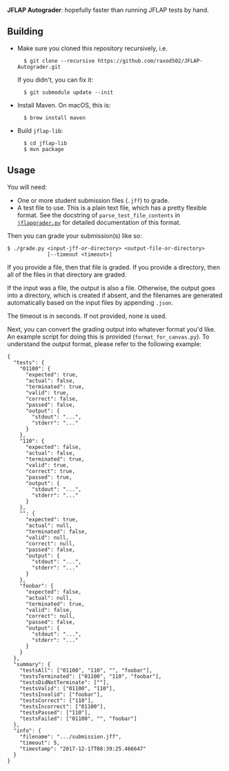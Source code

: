 **JFLAP Autograder**: hopefully faster than running JFLAP tests by
hand.

## Building

* Make sure you cloned this repository recursively, i.e.

        $ git clone --recursive https://github.com/raxod502/JFLAP-Autograder.git

  If you didn't, you can fix it:

        $ git submodule update --init

* Install Maven. On macOS, this is:

        $ brew install maven

* Build `jflap-lib`:

        $ cd jflap-lib
        $ mvn package

## Usage

You will need:

* One or more student submission files (`.jff`) to grade.
* A test file to use. This is a plain text file, which has a pretty
  flexible format. See the docstring of `parse_test_file_contents`
  in [`jflapgrader.py`][jflapgrader] for detailed documentation of
  this format.

Then you can grade your submission(s) like so:

    $ ./grade.py <input-jff-or-directory> <output-file-or-directory>
                 [--timeout <timeout>]

If you provide a file, then that file is graded. If you provide a
directory, then all of the files in that directory are graded.

If the input was a file, the output is also a file. Otherwise, the
output goes into a directory, which is created if absent, and the
filenames are generated automatically based on the input files by
appending `.json`.

The timeout is in seconds. If not provided, none is used.

Next, you can convert the grading output into whatever format you'd
like. An example script for doing this is provided
(`format_for_canvas.py`). To understand the output format, please
refer to the following example:

    {
      "tests": {
        "01100": {
          "expected": true,
          "actual": false,
          "terminated": true,
          "valid": true,
          "correct": false,
          "passed": false,
          "output": {
            "stdout": "...",
            "stderr": "..."
          }
        },
        "110": {
          "expected": false,
          "actual": false,
          "terminated": true,
          "valid": true,
          "correct": true,
          "passed": true,
          "output": {
            "stdout": "...",
            "stderr": "..."
          }
        },
        "": {
          "expected": true,
          "actual": null,
          "terminated": false,
          "valid": null,
          "correct": null,
          "passed": false,
          "output": {
            "stdout": "...",
            "stderr": "..."
          }
        },
        "foobar": {
          "expected": false,
          "actual": null,
          "terminated": true,
          "valid": false,
          "correct": null,
          "passed": false,
          "output": {
            "stdout": "...",
            "stderr": "..."
          }
        }
      },
      "summary": {
        "testsAll": ["01100", "110", "", "foobar"],
        "testsTerminated": ["01100", "110", "foobar"],
        "testsDidNotTerminate": [""],
        "testsValid": ["01100", "110"],
        "testsInvalid": ["foobar"],
        "testsCorrect": ["110"],
        "testsIncorrect": ["01100"],
        "testsPassed": ["110"],
        "testsFailed": ["01100", "", "foobar"]
      },
      "info": {
        "filename": ".../submission.jff",
        "timeout": 5,
        "timestamp": "2017-12-17T08:39:25.466647"
      }
    }

[jflapgrader]: jflapgrader.py
